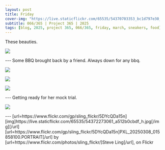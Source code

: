 ```yaml
---
layout: post
title: Friday
cover-img: "https://live.staticflickr.com/65535/54370703353_bc1d797e30_h.jpg"
subtitle: 066/365 | Project 365 | 2025
tags: [blog, 2025, project 365, 066/365, friday, march, sneakers, food]
---
```

<style>
  .intro-header.big-img {
    background-position:center; 
  }
</style>
These beauties.
<p class="post-img-wrap">
  <img src="https://live.staticflickr.com/65535/54372514613_aced5b38aa_h.jpg">
</p>
---
Some BBQ brought back by a friend. Always down for any bbq.
<p class="post-img-wrap">
  <img src="https://live.staticflickr.com/65535/54371400362_3fca3e97ba_h.jpg">
</p>
<p class="post-img-wrap">
  <img src="https://live.staticflickr.com/65535/54372272771_7e72b4c10b_h.jpg">
</p>
<p class="post-img-wrap">
  <img src="https://live.staticflickr.com/65535/54372669020_cce794bd56_h.jpg">
</p>
---
Getting ready for her mock trial.
<p class="post-img-wrap">
  <img src="https://live.staticflickr.com/65535/54372273061_a512b0cbdf_h.jpg">
</p>
---
[url=https://www.flickr.com/gp/sling_flickr/5DYcQDa15n][img]https://live.staticflickr.com/65535/54372273061_a512b0cbdf_h.jpg[/img][/url][url=https://www.flickr.com/gp/sling_flickr/5DYcQDa15n]PXL_20250308_015858100.PORTRAIT[/url] by [url=https://www.flickr.com/photos/sling_flickr/]Steve Ling[/url], on Flickr

